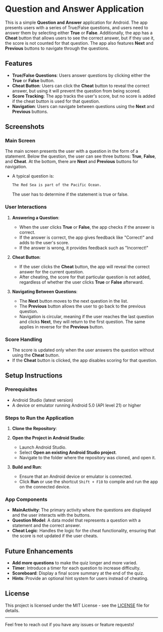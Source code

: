 # Question and Answer Application

This is a simple **Question and Answer** application for Android. The app presents users with a series of True/False questions, and users need to answer them by selecting either **True** or **False**. Additionally, the app has a **Cheat** button that allows users to see the correct answer, but if they use it, the score is not counted for that question. The app also features **Next** and **Previous** buttons to navigate through the questions.

## Features

- **True/False Questions**: Users answer questions by clicking either the **True** or **False** button.
- **Cheat Button**: Users can click the **Cheat** button to reveal the correct answer, but using it will prevent the question from being scored.
- **Score Tracking**: The app tracks the user's score, but no score is added if the cheat button is used for that question.
- **Navigation**: Users can navigate between questions using the **Next** and **Previous** buttons.

## Screenshots

### Main Screen

The main screen presents the user with a question in the form of a statement. Below the question, the user can see three buttons: **True**, **False**, and **Cheat**. At the bottom, there are **Next** and **Previous** buttons for navigation.

- A typical question is: 
    ```xml
    The Red Sea is part of the Pacific Ocean.
    ```
  
  The user has to determine if the statement is true or false.

### User Interactions

1. **Answering a Question**:
   - When the user clicks **True** or **False**, the app checks if the answer is correct.
   - If the answer is correct, the app gives feedback like "Correct!" and adds to the user's score.
   - If the answer is wrong, it provides feedback such as "Incorrect!"

2. **Cheat Button**:
   - If the user clicks the **Cheat** button, the app will reveal the correct answer for the current question.
   - After cheating, the score for that particular question is not added, regardless of whether the user clicks **True** or **False** afterward.
   
3. **Navigating Between Questions**:
   - The **Next** button moves to the next question in the list.
   - The **Previous** button allows the user to go back to the previous question.
   - Navigation is circular, meaning if the user reaches the last question and clicks **Next**, they will return to the first question. The same applies in reverse for the **Previous** button.

### Score Handling
- The score is updated only when the user answers the question without using the **Cheat** button.
- If the **Cheat** button is clicked, the app disables scoring for that question.

## Setup Instructions

### Prerequisites

- Android Studio (latest version)
- A device or emulator running Android 5.0 (API level 21) or higher

### Steps to Run the Application

1. **Clone the Repository**: 
   
2. **Open the Project in Android Studio**:
   - Launch Android Studio.
   - Select **Open an existing Android Studio project**.
   - Navigate to the folder where the repository was cloned, and open it.

3. **Build and Run**:
   - Ensure that an Android device or emulator is connected.
   - Click **Run** or use the shortcut `Shift + F10` to compile and run the app on the connected device.

### App Components

- **MainActivity**: The primary activity where the questions are displayed and the user interacts with the buttons.
- **Question Model**: A data model that represents a question with a statement and the correct answer.
- **Cheat Logic**: Handles the logic for the cheat functionality, ensuring that the score is not updated if the user cheats.

## Future Enhancements

- **Add more questions** to make the quiz longer and more varied.
- **Timer**: Introduce a timer for each question to increase difficulty.
- **Scoreboard**: Display a final score summary at the end of the quiz.
- **Hints**: Provide an optional hint system for users instead of cheating.

## License

This project is licensed under the MIT License - see the [LICENSE](LICENSE) file for details.

---

Feel free to reach out if you have any issues or feature requests!
